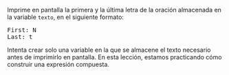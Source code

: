 
Imprime en pantalla la primera y la última letra de la oración almacenada en la variable `texto`, en el siguiente formato:

<pre class='hexlet-basics-output'>
First: N
Last: t
</pre>

Intenta crear solo una variable en la que se almacene el texto necesario antes de imprimirlo en pantalla. En esta lección, estamos practicando cómo construir una expresión compuesta.
